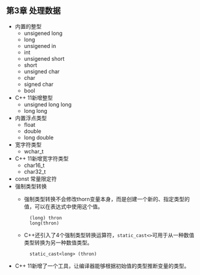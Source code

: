 ## 第3章 处理数据
- 内置的整型
	- unsigened long
	- long
	- unsigened in
	- int
	- unsigened short
	- short
	- unsigned char
	- char
	- signed char
	- bool
- C++ 11新增整型
	- unsigned long long
	- long long
- 内置浮点类型
	- float
	- double
	- long double
- 宽字符类型
	- wchar_t
- C++ 11新增宽字符类型
	- char16_t
	- char32_t
- const 常量限定符
- 强制类型转换
	- 强制类型转换不会修改thorn变量本身，而是创建一个新的、指定类型的值，可以在表达式中使用这个值。
	
    		(long) thron
            long(thron)
	- C++还引入了4个强制类型转换运算符，`static_cast<>`可用于从一种数值类型转换为另一种数值类型。
	
    		static_cast<long> (thron)
- C++ 11新增了一个工具，让编译器能够根据初始值的类型推断变量的类型。